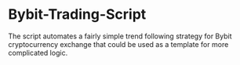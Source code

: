 # Bybit-Trading-Script
The script automates a fairly simple trend following strategy for Bybit cryptocurrency exchange that could be used as a template for more complicated logic.
